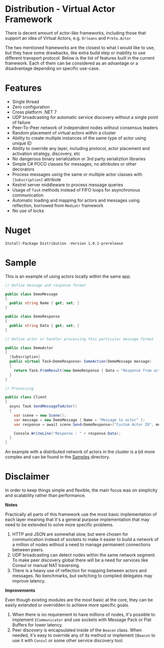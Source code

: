 # Distribution - Virtual Actor Framework

There is decent amount of actor-like frameworks, including those that support an idea of Virtual Actors, e.g. `Orleans` and `Proto.Actor` 

The two mentioned frameworks are the closest to what I would like to use, but they have some drawbacks, like extra build step or inability to use different transport protocol. 
Below is the list of features built in the current framework. 
Each of them can be considered as an advantage or a disadvantage depending on specific use-case. 

# Features

- Single thread 
- Zero configuration
- Cross platform .NET 7
- UDP broadcasting for automatic service discovery without a single point of failure 
- Peer-To-Peer network of independent nodes without consensus leaders
- Random placement of virtual actors within a cluster 
- Ability to create multiple instances of the same type of actor using unique ID 
- Ability to override any layer, including protocol, actor placement and activation strategy, discovery, etc
- No dangerous binary serialization or 3rd party serializtion libraries 
- Simple C# POCO classes for messages, no attributes or other decorators 
- Process messages using the same or multiple actor classes with `[Subscription]` attribute 
- Kestrel server middleware to process message queries 
- Usage of `Task` methods instead of FIFO loops for asynchronous communication 
- Automatic loading and mapping for actors and messages using reflection, borrowed from `Mediatr` framework 
- No use of locks

# Nuget

```
Install-Package Distribution -Version 1.0.1-prerelease
```

# Sample 

This is an example of using actors locally within the same app. 

```C#
// Define message and response format 

public class DemoMessage
{
  public string Name { get; set; }
}

public class DemoResponse
{
  public string Data { get; set; }
}

// Define actor or handler processing this particular message format  

public class DemoActor
{
  [Subscription]
  public virtual Task<DemoResponse> SomeAction(DemoMessage message)
  {
    return Task.FromResult(new DemoResponse { Data = "Response from actor" });
  }
}

// Processing

public class Client
{
  async Task SendMessageToActor()
  {
    var scene = new Scene();
    var message = new DemoMessage { Name = "Message to actor" };
    var response = await scene.Send<DemoResponse>("Custom Actor ID", message);

    Console.WriteLine("Response : " + response.Data);
  }
}
```

An example with a distributed network of actors in the cluster is a bit more complex and can be found in the [Samples](https://github.com/Indemos/Distribution/tree/main/Samples) directory.

# Disclaimer

In order to keep things simple and flexible, the main focus was on simplicity and scalability rather than performance. 

**Notes**

Practically all parts of this framework use the most basic implementation of each layer meaning that it's a general purpose implementation that may need to be extended to solve more specific problems. 

1. HTTP and JSON are somewhat slow, but were chosen for communication instead of sockets to make it easier to build a network of a million of nodes without a need to manage permanent connections between peers. 
2. UDP broadcasting can detect nodes within the same network segment. To make peer discovery global there will be a need for services like Consul or manual NAT traversing.
3. There is a heavy use of reflection for mapping between actors and messages. No benchmarks, but switching to compiled delegates may improve latency.

**Improvements**

Even though existing modules are the most basic at the core, they can be easily extended or overridden to achieve more specific goals. 

1. When there is no requirement to have millions of nodes, it's possible to implement `ICommunicator` and use sockets with Message Pack or Flat Buffers for lower latency. 
2. Peer discovery is encapsulated inside of the `Beacon` class. When needed, it's easy to override any of its method or implement `IBeacon` to use it with `Consul` or some other service discovery tool. 
